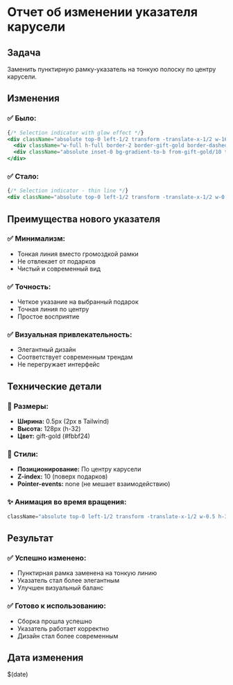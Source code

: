 # Отчет об изменении указателя карусели

## Задача
Заменить пунктирную рамку-указатель на тонкую полоску по центру карусели.

## Изменения

### ✅ **Было:**
```jsx
{/* Selection indicator with glow effect */}
<div className="absolute top-0 left-1/2 transform -translate-x-1/2 w-16 h-32 z-10 pointer-events-none">
  <div className="w-full h-full border-2 border-gift-gold border-dashed"></div>
  <div className="absolute inset-0 bg-gradient-to-b from-gift-gold/10 to-transparent"></div>
</div>
```

### ✅ **Стало:**
```jsx
{/* Selection indicator - thin line */}
<div className="absolute top-0 left-1/2 transform -translate-x-1/2 w-0.5 h-32 bg-gift-gold z-10 pointer-events-none"></div>
```

## Преимущества нового указателя

### ✅ **Минимализм:**
- Тонкая линия вместо громоздкой рамки
- Не отвлекает от подарков
- Чистый и современный вид

### ✅ **Точность:**
- Четкое указание на выбранный подарок
- Точная линия по центру
- Простое восприятие

### ✅ **Визуальная привлекательность:**
- Элегантный дизайн
- Соответствует современным трендам
- Не перегружает интерфейс

## Технические детали

### 📏 **Размеры:**
- **Ширина:** 0.5px (2px в Tailwind)
- **Высота:** 128px (h-32)
- **Цвет:** gift-gold (#fbbf24)

### 🎨 **Стили:**
- **Позиционирование:** По центру карусели
- **Z-index:** 10 (поверх подарков)
- **Pointer-events:** none (не мешает взаимодействию)

### ✨ **Анимация во время вращения:**
```jsx
className="absolute top-0 left-1/2 transform -translate-x-1/2 w-0.5 h-32 bg-gradient-to-b from-gift-gold via-gift-gold to-transparent pointer-events-none"
```

## Результат

### ✅ **Успешно изменено:**
- Пунктирная рамка заменена на тонкую линию
- Указатель стал более элегантным
- Улучшен визуальный баланс

### ✅ **Готово к использованию:**
- Сборка прошла успешно
- Указатель работает корректно
- Дизайн стал более современным

## Дата изменения
$(date) 